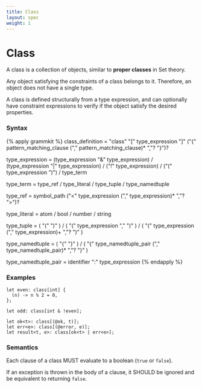 ```yaml
---
title: Class
layout: spec
weight: 1
---
```


# Class

A class is a collection of objects, similar to **proper classes** in Set theory.

Any object satisfying the constraints of a class belongs to it. Therefore, an
object does not have a single type.

A class is defined structurally from a type expression, and can optionally have
constraint expressions to verify if the object satisfy the desired properties.

### Syntax

{% apply grammkit %}
class_definition
  = "class" "[" type_expression "]"
  ("{" pattern_matching_clause ("," pattern_matching_clause)* ","? "}")?

type_expression
  = (type_expression "&" type_expression)
  / (type_expression "|" type_expression)
  / ("!" type_expression)
  / ("(" type_expression ")")
  / type_term

type_term
  = type_ref
  / type_literal
  / type_tuple
  / type_namedtuple

type_ref = symbol_path ("<" type_expression ("," type_expression)* ","? ">")?

type_literal = atom / bool / number / string

type_tuple
  = ( "(" ")" )
  / ( "(" type_expression "," ")" )
  / ( "(" type_expression ("," type_expression)+ ","? ")" )

type_namedtuple
  = ( "{" "}" )
  / ( "{" type_namedtuple_pair ("," type_namedtuple_pair)* ","? "}" )

type_namedtuple_pair = identifier ":" type_expression
{% endapply %}


### Examples

```letlang
let even: class[int] {
  (n) -> n % 2 = 0,
};

let odd: class[int & !even];
```

```letlang
let ok<t>: class[(@ok, t)];
let err<e>: class[(@error, e)];
let result<t, e>: class[ok<t> | err<e>];
```

### Semantics

Each clause of a class MUST evaluate to a boolean (`true` or `false`).

If an exception is thrown in the body of a clause, it SHOULD be ignored and be
equivalent to returning `false`.
